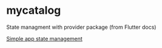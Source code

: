 # mycatalog

State managment with provider package (from Flutter docs)

[Simple app state management](https://flutter.dev/docs/development/data-and-backend/state-mgmt/simple)
